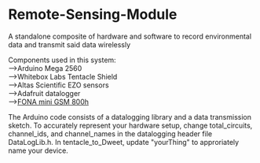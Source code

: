 # Remote-Sensing-Module
A standalone composite of hardware and software to record environmental data and transmit said data wirelessly   

Components used in this system:\
-->Arduino Mega 2560\
-->Whitebox Labs Tentacle Shield\
-->Altas Scientific EZO sensors\
-->Adafruit datalogger\
-->[FONA mini GSM 800h](https://learn.adafruit.com/adafruit-fona-mini-gsm-gprs-cellular-phone-module/overview)

The Arduino code consists of a datalogging library and a data transmission sketch. To accurately represent your hardware setup, change total_circuits, channel_ids, and channel_names in the datalogging header file DataLogLib.h. In tentacle_to_Dweet, update "yourThing" to approriately name your device. 
